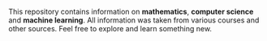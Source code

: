 This repository contains information on **mathematics**, **computer science** and **machine learning**. All information was taken from various courses and other sources. Feel free to explore and learn something new.

